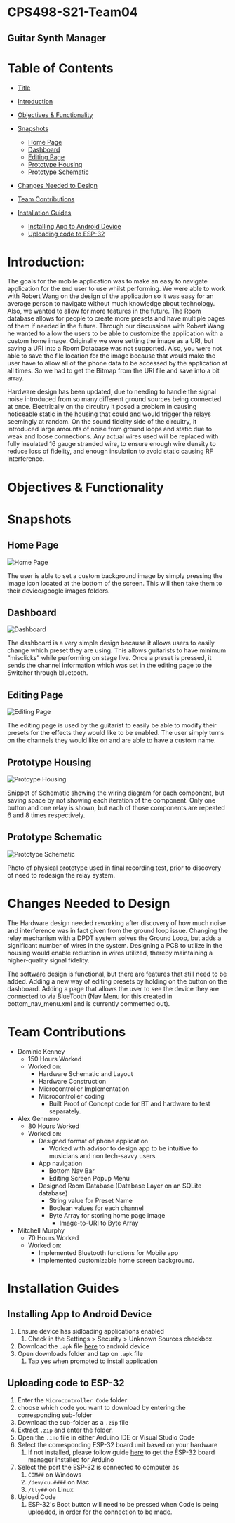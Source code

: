 # CPS498-S21-Team04
## Guitar Synth Manager



# Table of Contents
* [Title](#CPS498-S21-Team04)
* [Introduction](#Introduction)

* [Objectives & Functionality](#Objectives-&-Functionality)

* [Snapshots](#Snapshots)
  * [Home Page](#Home-Page)
  * [Dashboard](#Dashboard)
  * [Editing Page](#Editing-Page)
  * [Prototype Housing](#Prototype-Housing)
  * [Prototype Schematic](#Prototype-Schematic)
* [Changes Needed to Design](#Changes-Needed-to-Design)
* [Team Contributions](#Team-Contributions)
* [Installation Guides](#Installation-Guides)
  * [Installing App to Android Device](#Installing-App-to-Android-Device)
  * [Uploading code to ESP-32](#Uploading-Code-to-ESP-32)



# Introduction:
The goals for the mobile application was to make an easy to navigate application for the end user to use whilst performing. We were able to work with Robert Wang on the design of the application so it was easy for an average person to navigate without much knowledge about technology. Also, we wanted to allow for more features in the future. The Room database allows for people to create more presets and have multiple pages of them if needed in the future. Through our discussions with Robert Wang he wanted to allow the users to be able to customize the application with a custom home image. Originally we were setting the image as a URI, but saving a URI into a Room Database was not supported. Also, you were not able to save the file location for the image because that would make the user have to allow all of the phone data to be accessed by the application at all times. So we had to get the Bitmap from the URI file and save into a bit array.

Hardware design has been updated, due to needing to handle the signal noise introduced from so many different ground sources being connected at once. Electrically on the circuitry it posed a problem in causing noticeable static in the housing that could and would trigger the relays seemingly at random. On the sound fidelity side of the circuitry, it introduced large amounts of noise from ground loops and static due to weak and loose connections. Any actual wires used will be replaced with fully insulated 16 gauge stranded wire, to ensure enough wire density to reduce loss of fidelity, and enough insulation to avoid static causing RF interference.


# Objectives & Functionality

# Snapshots

## Home Page
![Home Page](./Images/HomeScreen.png)

The user is able to set a custom background image by simply pressing the image icon located at the bottom of the screen. This will then take them to their device/google images folders.

## Dashboard
![Dashboard](./Images/Dashboard.png)

The dashboard is a very simple design because it allows users to easily change which preset they are using. This allows guitarists to have minimum “misclicks” while performing on stage live. Once a preset is pressed, it sends the channel information which was set in the editing page to the Switcher through bluetooth.

## Editing Page
![Editing Page](./Images/EditingPage.png)

The editing page is used by the guitarist to easily be able to modify their presets for the effects they would like to be enabled. The user simply turns on the channels they would like on and are able to have a custom name.

## Prototype Housing
![Protoype Housing](./Images/HousingPrototype.jpg)

Snippet of Schematic showing the wiring diagram for each component, but saving space by not showing each iteration of the component. Only one button and one relay is shown, but each of those components are repeated 6 and 8 times respectively.

## Prototype Schematic
![Prototype Schematic](./Images/Schematic.png)

Photo of physical prototype used in final recording test, prior to discovery of need to redesign the relay system.

# Changes Needed to Design

The Hardware design needed reworking after discovery of how much noise and interference was in fact given from the ground loop issue. Changing the relay mechanism with a DPDT system solves the Ground Loop, but adds a significant number of wires in the system. Designing a PCB to utilize in the housing would enable reduction in wires utilized, thereby maintaining a higher-quality signal fidelity.

The software design is functional, but there are features that still need to be added. Adding a new way of editing presets by holding on the button on the dashboard. Adding a page that allows the user to see the device they are connected to via BlueTooth (Nav Menu for this created in bottom_nav_menu.xml and is currently commented out).

# Team Contributions
* Dominic Kenney
    * 150 Hours Worked
    * Worked on:
        * Hardware Schematic and Layout
        * Hardware Construction
        * Microcontroller Implementation
        * Microcontroller coding
            * Built Proof of Concept code for BT and hardware to test separately.
* Alex Gennerro
    * 80 Hours Worked
    * Worked on:
        * Designed format of phone application
            * Worked with advisor to design app to be intuitive to musicians and non tech-savvy users
        * App navigation
            * Bottom Nav Bar
            * Editing Screen Popup Menu
        * Designed Room Database (Database Layer on an SQLite database)
            * String value for Preset Name
            * Boolean values for each channel
            * Byte Array for storing home page image
                * Image-to-URI to Byte Array
* Mitchell Murphy
    * 70 Hours Worked
    * Worked on:
        * Implemented Bluetooth functions for Mobile app
        * Implemented customizable home screen background.


# Installation Guides

## Installing App to Android Device
1. Ensure device has sidloading applications enabled
      1. Check in the Settings > Security > Unknown Sources checkbox.
1. Download the `.apk` file [here](/.apks/app-release.apk) to android device
1. Open downloads folder and tap on `.apk` file
      1. Tap yes when prompted to install application


## Uploading code to ESP-32
1. Enter the `Microcontroller Code` folder
1. choose which code you want to download by entering the corresponding sub-folder
1. Download the sub-folder as a `.zip` file
1. Extract `.zip` and enter the folder.
1. Open the `.ino` file in either Arduino IDE or Visual Studio Code
1. Select the corresponding ESP-32 board unit based on your hardware
      1. If not installed, please follow guide [here](https://randomnerdtutorials.com/installing-the-esp32-board-in-arduino-ide-windows-instructions/) to get the ESP-32 board manager installed for Arduino
1. Select the port the ESP-32 is connected to computer as
      1. `COM##` on Windows
      1. `/dev/cu.####` on Mac
      1. `/tty##` on Linux
1. Upload Code
      1. ESP-32's Boot button will need to be pressed when Code is being uploaded, in order for the connection to be made.
